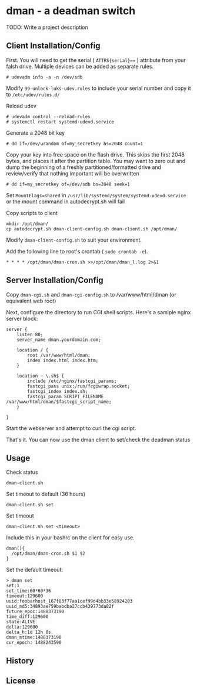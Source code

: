 # dman - a deadman switch
TODO: Write a project description

## Client Installation/Config

First. You will need to get the serial ( `ATTRS{serial}==` ) attribute from your falsh drive. Multiple devices can be added as separate rules.
```
# udevadm info -a -n /dev/sdb
```

Modify `99-unlock-luks-udev.rules` to include your serial number and copy it to `/etc/udev/rules.d/`

Reload udev
```
# udevadm control --reload-rules
# systemctl restart systemd-udevd.service
```

Generate a 2048 bit key
```
# dd if=/dev/urandom of=my_secretkey bs=2048 count=1
```

Copy your key into free space on the flash drive. This skips the first 2048 bytes, and places it after the partition table. You may want to zero out and dump the beginning of a freshly partitioned/formatted drive and review/verify that nothing important will be overwritten
```
# dd if=my_secretkey of=/dev/sdb bs=2048 seek=1
```

Set `MountFlags=shared` in `/usr/lib/systemd/system/systemd-udevd.service` or the mount command in autodecrypt.sh will fail

Copy scripts to client
```
mkdir /opt/dman/
cp autodecrypt.sh dman-client-config.sh dman-client.sh /opt/dman/
```

Modify `dman-client-config.sh` to suit your environment.

Add the following line to root's crontab ( `sudo crontab -e`).
```
* * * * /opt/dman/dman-cron.sh >>/opt/dman/dman_l.log 2>&1
```

## Server Installation/Config
Copy `dman-cgi.sh` and `dman-cgi-config.sh` to /var/www/html/dman (or equivalent web root)

Next, configure the directory to run CGI shell scripts. Here's a samlple nginx server block:
```
server {
    listen 80;
    server_name dman.yourdomain.com; 

    location / {
        root /var/www/html/dman;
        index index.html index.htm;
    }

    location ~ \.sh$ {
        include /etc/nginx/fastcgi_params;
        fastcgi_pass unix:/run/fcgiwrap.socket;
        fastcgi_index index.sh;
        fastcgi_param SCRIPT_FILENAME /var/www/html/dman/$fastcgi_script_name;
    }

}
```

Start the webserver and attempt to curl the cgi script.

That's it. You can now use the dman client to set/check the deadman status
## Usage

Check status
```
dman-client.sh
```

Set timeout to default (36 hours)
```
dman-client.sh set
```

Set timeout
```
dman-client.sh set <timeout>
```

Include this in your bashrc on the client for easy use.
```
dman(){
  /opt/dman/dman-cron.sh $1 $2
}
```

Set the default timeout:
```
> dman set
set:1
set_time:60*60*36
timeout:129600
uuid:foobarhost_167f83f77aa1cef99d4bb33e58924203
uuid_md5:34893ae759babdba27ccb439773da82f
future_epoc:1488373190
time_diff:129600
state:ALIVE
delta:129600
delta_h:1d 12h 0s
dman_mtime:1488373190
cur_epoch: 1488243590
```
## History
## License

